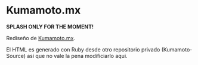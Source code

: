 Kumamoto.mx
===========

**SPLASH ONLY FOR THE MOMENT!**

Rediseño de [Kumamoto.mx](http://kumamoto.mx).

El HTML es generado con Ruby desde otro repositorio privado (Kumamoto-Source) asi que no vale la pena modificiarlo aqui.
